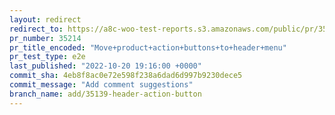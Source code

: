 ```yaml
---
layout: redirect
redirect_to: https://a8c-woo-test-reports.s3.amazonaws.com/public/pr/35214/e2e/index.html
pr_number: 35214
pr_title_encoded: "Move+product+action+buttons+to+header+menu"
pr_test_type: e2e
last_published: "2022-10-20 19:16:00 +0000"
commit_sha: 4eb8f8ac0e72e598f238a6dad6d997b9230dece5
commit_message: "Add comment suggestions"
branch_name: add/35139-header-action-button
---
```

